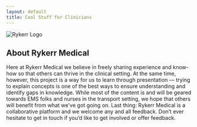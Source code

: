 ```yaml
---
layout: default
title: Cool Stuff for Clinicians
---
```


<div class="logo-wrapper">
  <img src="/github-pages/assets/images/rykerr-logo.png" alt="Rykerr Logo" class="logo-img">
</div>

## About Rykerr Medical

Here at Rykerr Medical we believe in freely sharing experience and know-how so that others can thrive in the clinical setting.  At the same time, however, this project is a way for us to learn through presentation — trying to explain concepts is one of the best ways to ensure understanding and identify gaps in knowledge.  While most of the content is and will be geared towards EMS folks and nurses in the transport setting, we hope that others will benefit from what we've got going on.  Last thing: Rykerr Medical is a collaborative platform and we welcome any and all feedback. Don’t ever hesitate to get in touch if you’d like to get involved or offer feedback.

